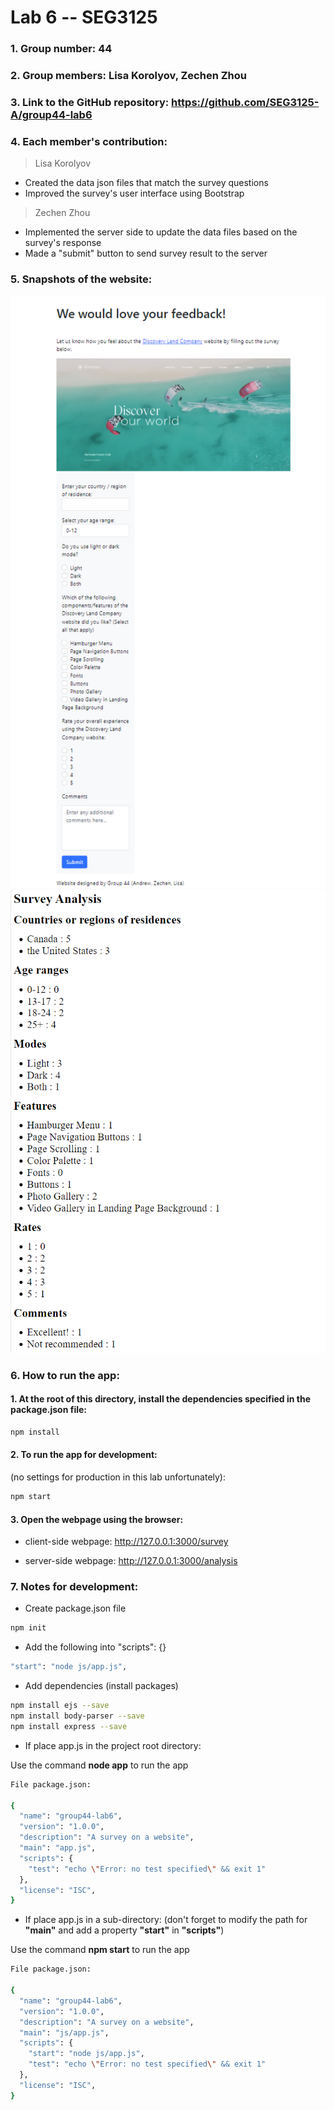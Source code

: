 # Lab 6 -- SEG3125

### 1. Group number: 44
### 2. Group members: Lisa Korolyov, Zechen Zhou
### 3. Link to the GitHub repository: https://github.com/SEG3125-A/group44-lab6
### 4. Each member's contribution:

>Lisa Korolyov
* Created the data json files that match the survey questions
* Improved the survey's user interface using Bootstrap

>Zechen Zhou
* Implemented the server side to update the data files based on the survey's response
* Made a "submit" button to send survey result to the server

### 5. Snapshots of the website: 
  ![](/Docs/Images/snapshot1.png)
  ![](/Docs/Images/snapshot2.png)

### 6. How to run the app:

#### 1. At the root of this directory, install the dependencies specified in the package.json file:

```bash
npm install
```

#### 2. To run the app for development:
(no settings for production in this lab unfortunately):

```bash
npm start
```

#### 3. Open the webpage using the browser:
* client-side webpage: http://127.0.0.1:3000/survey

* server-side webpage: http://127.0.0.1:3000/analysis

### 7. Notes for development:

* Create package.json file

```bash
npm init
```

* Add the following into "scripts": {}

```bash
"start": "node js/app.js",
```

* Add dependencies (install packages)
```bash
npm install ejs --save
npm install body-parser --save
npm install express --save 
```

* If place app.js in the project root directory:

Use the command **node app** to run the app

```bash
File package.json:

{
  "name": "group44-lab6",
  "version": "1.0.0",
  "description": "A survey on a website",
  "main": "app.js",
  "scripts": {
    "test": "echo \"Error: no test specified\" && exit 1"
  },
  "license": "ISC",
}
```

* If place app.js in a sub-directory: (don't forget to modify the path for **"main"** and add a property **"start"** in **"scripts"**)

Use the command **npm start** to run the app

```bash
File package.json:

{
  "name": "group44-lab6",
  "version": "1.0.0",
  "description": "A survey on a website",
  "main": "js/app.js",
  "scripts": {
    "start": "node js/app.js",
    "test": "echo \"Error: no test specified\" && exit 1"
  },
  "license": "ISC",
}
```
